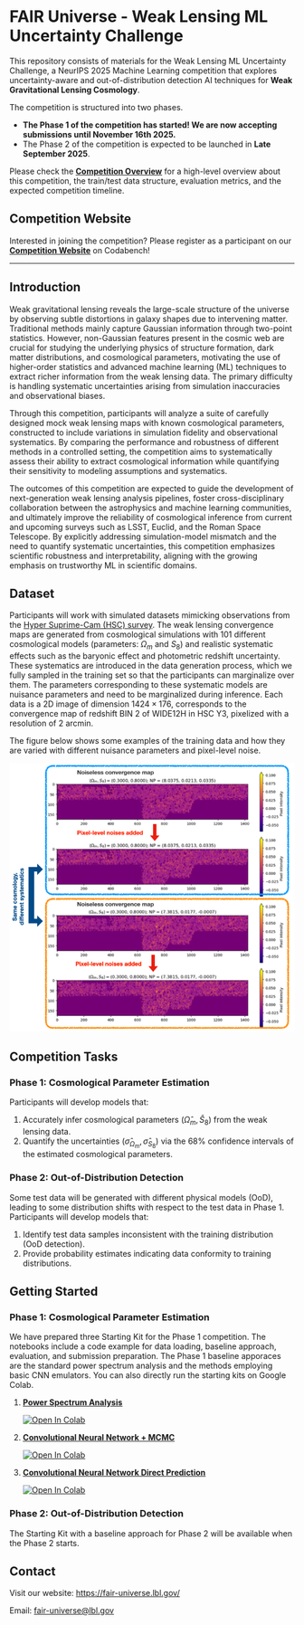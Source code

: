 # FAIR Universe - Weak Lensing ML Uncertainty Challenge

This repository consists of materials for the Weak Lensing ML Uncertainty Challenge, a NeurIPS 2025 Machine Learning competition that explores uncertainty-aware and out-of-distribution detection AI techniques for **Weak Gravitational Lensing Cosmology**.

The competition is structured into two phases. 
- **The Phase 1 of the competition has started! We are now accepting submissions until November 16th 2025.**
- The Phase 2 of the competition is expected to be launched in **Late September 2025**.

Please check the [**<ins>Competition Overview</ins>**](https://fair-universe.lbl.gov/tutorials/WL_Competition_Overview.pdf) for a high-level overview about this competition, the train/test data structure, evaluation metrics, and the expected competition timeline.

## Competition Website
Interested in joining the competition? Please register as a participant on our [**<ins>Competition Website</ins>**](https://www.codabench.org/competitions/8934/) on Codabench!

***

## Introduction
Weak gravitational lensing reveals the large-scale structure of the universe by observing subtle distortions in galaxy shapes due to intervening matter. Traditional methods mainly capture Gaussian information through two-point statistics. However, non-Gaussian features present in the cosmic web are crucial for studying the underlying physics of structure formation, dark matter distributions, and cosmological parameters, motivating the use of higher-order statistics and advanced machine learning (ML) techniques to extract richer information from the weak lensing data. The primary difficulty is handling systematic uncertainties arising from simulation inaccuracies and observational biases.

Through this competition, participants will analyze a suite of carefully designed mock weak lensing maps with known cosmological parameters, constructed to include variations in simulation fidelity and observational systematics. By comparing the performance and robustness of different methods in a controlled setting, the competition aims to systematically assess their ability to extract cosmological information while quantifying their sensitivity to modeling assumptions and systematics.

The outcomes of this competition are expected to guide the development of next-generation weak lensing analysis pipelines, foster cross-disciplinary collaboration between the astrophysics and machine learning communities, and ultimately improve the reliability of cosmological inference from current and upcoming surveys such as LSST, Euclid, and the Roman Space Telescope. By explicitly addressing simulation-model mismatch and the need to quantify systematic uncertainties, this competition emphasizes scientific robustness and interpretability, aligning with the growing emphasis on trustworthy ML in scientific domains.


## Dataset
Participants will work with simulated datasets mimicking observations from the [Hyper Suprime-Cam (HSC) survey](https://science.jpl.nasa.gov/projects/hyper-suprime-cam/). The weak lensing convergence maps are generated from cosmological simulations with $101$ different cosmological models (parameters: $\Omega_m$ and $S_8$) and realistic systematic effects such as the baryonic effect and photometric redshift uncertainty. These systematics are introduced in the data generation process, which we fully sampled in the training set so that the participants can marginalize over them. The parameters corresponding to these systematic models are nuisance parameters and need to be marginalized during inference. Each data is a 2D image of dimension $1424 \times 176$, corresponds to the convergence map of redshift BIN 2 of WIDE12H in HSC Y3, pixelized with a resolution of 2 arcmin. 

The figure below shows some examples of the training data and how they are varied with different nuisance parameters and pixel-level noise.

<center>
<img src="image-1.png" width="600">
</center>

## Competition Tasks
### Phase 1: Cosmological Parameter Estimation
Participants will develop models that:
1. Accurately infer cosmological parameters $(\hat{\Omega}_m, \hat{S}_8)$ from the weak lensing data.
2. Quantify the uncertainties $(\hat{\sigma}_{\Omega_m}, \hat{\sigma}_{S_8})$ via the 68% confidence intervals of the estimated cosmological parameters.

### Phase 2: Out-of-Distribution Detection
Some test data will be generated with different physical models (OoD), leading to some distribution shifts with respect to the test data in Phase 1. Participants will develop models that:
1. Identify test data samples inconsistent with the training distribution (OoD detection).
2. Provide probability estimates indicating data conformity to training distributions.
   

## Getting Started
### Phase 1: Cosmological Parameter Estimation
We have prepared three Starting Kit for the Phase 1 competition. The notebooks include a code example for data loading, baseline approach, evaluation, and submission preparation. The Phase 1 baseline apporaces are the standard power spectrum analysis and the methods employing basic CNN emulators. You can also directly run the starting kits on Google Colab. 
1. [<ins>**Power Spectrum Analysis**</ins>](https://github.com/FAIR-Universe/Cosmology_Challenge/blob/master/Phase_1_Startingkit_WL_PSAnalysis.ipynb) 

    [![Open In Colab](https://colab.research.google.com/assets/colab-badge.svg)](https://colab.research.google.com/github/FAIR-Universe/Cosmology_Challenge/blob/master/Phase_1_Startingkit_WL_PSAnalysis.ipynb)

2. [<ins>**Convolutional Neural Network + MCMC**</ins>](https://github.com/FAIR-Universe/Cosmology_Challenge/blob/master/Phase_1_Startingkit_WL_CNN_MCMC.ipynb) 

    [![Open In Colab](https://colab.research.google.com/assets/colab-badge.svg)](https://colab.research.google.com/github/FAIR-Universe/Cosmology_Challenge/blob/master/Phase_1_Startingkit_WL_CNN_MCMC.ipynb)

3. [<ins>**Convolutional Neural Network Direct Prediction**</ins>](https://github.com/FAIR-Universe/Cosmology_Challenge/blob/master/Phase_1_Startingkit_WL_CNN_Direct.ipynb) 

    [![Open In Colab](https://colab.research.google.com/assets/colab-badge.svg)](https://colab.research.google.com/github/FAIR-Universe/Cosmology_Challenge/blob/master/Phase_1_Startingkit_WL_CNN_Direct.ipynb)


### Phase 2: Out-of-Distribution Detection
The Starting Kit with a baseline approach for Phase 2 will be available when the Phase 2 starts.

## Contact
Visit our website: https://fair-universe.lbl.gov/

Email: fair-universe@lbl.gov
